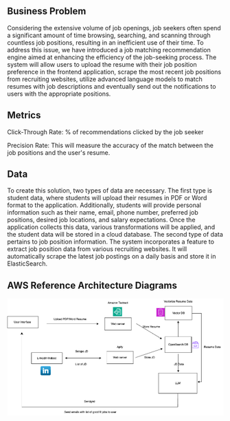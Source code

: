 ## Business Problem
Considering the extensive volume of job openings, job seekers often spend a significant amount of time browsing, searching, and scanning through countless job positions, resulting in an inefficient use of their time. To address this issue, we have introduced a job matching recommendation engine aimed at enhancing the efficiency of the job-seeking process. The system will allow users to upload the resume with their job position preference in the frontend application, scrape the most recent job positions from recruiting websites, utilize advanced language models to match resumes with job descriptions and eventually send out the notifications to users with the appropriate positions.

## Metrics 

Click-Through Rate: % of recommendations clicked by the job seeker

Precision Rate: This will measure the accuracy of the match between the job positions and the user's resume.

## Data

To create this solution, two types of data are necessary. The first type is student data, where students will upload their resumes in PDF or Word format to the application. Additionally, students will provide personal information such as their name, email, phone number, preferred job positions, desired job locations, and salary expectations. Once the application collects this data, various transformations will be applied, and the student data will be stored in a cloud database.
The second type of data pertains to job position information. The system incorporates a feature to extract job position data from various recruiting websites. It will automatically scrape the latest job postings on a daily basis and store it in ElasticSearch.


## AWS Reference Architecture Diagrams
![Screenshot](smartjob.png)
